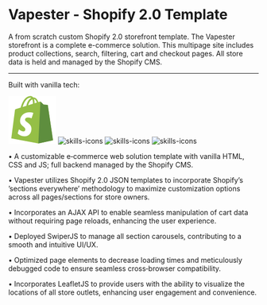 # Vapester - Shopify 2.0 Template

A from scratch custom Shopify 2.0 storefront template. The Vapester storefront is a complete e-commerce solution. This multipage site includes product collections, search, filtering, cart and checkout pages. All store data is held and managed by the Shopify CMS.

---

Built with vanilla tech:

<img src="./assets/icon-shopify.svg" alt="shopify-icon"> <img src="https://skillicons.dev/icons?i=html" alt="skills-icons"/> <img src="https://skillicons.dev/icons?i=css" alt="skills-icons"/> <img src="https://skillicons.dev/icons?i=js" alt="skills-icons"/>

• A customizable e‑commerce web solution template with vanilla HTML, CSS and JS; full backend managed by the Shopify CMS.

• Vapester utilizes Shopify 2.0 JSON templates to incorporate Shopify’s ’sections everywhere’ methodology to maximize customization options across all
pages/sections for store owners.

• Incorporates an AJAX API to enable seamless manipulation of cart data without requiring page reloads, enhancing the user experience.

• Deployed SwiperJS to manage all section carousels, contributing to a smooth and intuitive UI/UX.

• Optimized page elements to decrease loading times and meticulously debugged code to ensure seamless cross‑browser compatibility.

• Incorporates LeafletJS to provide users with the ability to visualize the locations of all store outlets, enhancing user engagement and
convenience.